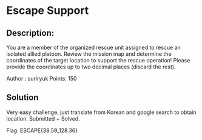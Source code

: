 # Escape Support

## Description:
 
You are a member of the organized rescue unit assigned to rescue an isolated allied platoon. Review the mission map and determine the coordinates of the target location to support the rescue operation! Please provide the coordinates up to two decimal places (discard the rest).

Author : suriryuk
Points: 150

## Solution

Very easy challenge, just translate from Korean and google search to obtain location.
Submitted + Solved.

Flag: ESCAPE{38.59_128.36}
